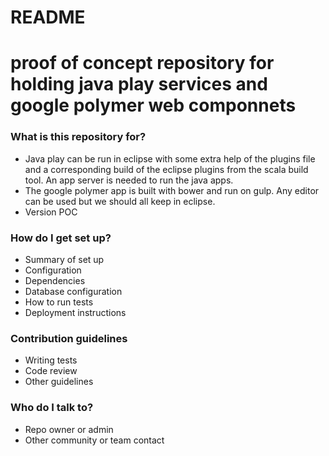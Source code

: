 # README #

# proof of concept repository for holding java play services and google polymer web componnets #

### What is this repository for? ###

* Java play can be run in eclipse with some extra help of the plugins file and a corresponding build of the eclipse plugins from the scala build tool.  An app server is needed to run the java apps.
* The google polymer app is built with bower and run on gulp.  Any editor can be used but we should all keep in eclipse.
* Version POC

### How do I get set up? ###

* Summary of set up
* Configuration
* Dependencies
* Database configuration
* How to run tests
* Deployment instructions

### Contribution guidelines ###

* Writing tests
* Code review
* Other guidelines

### Who do I talk to? ###

* Repo owner or admin
* Other community or team contact